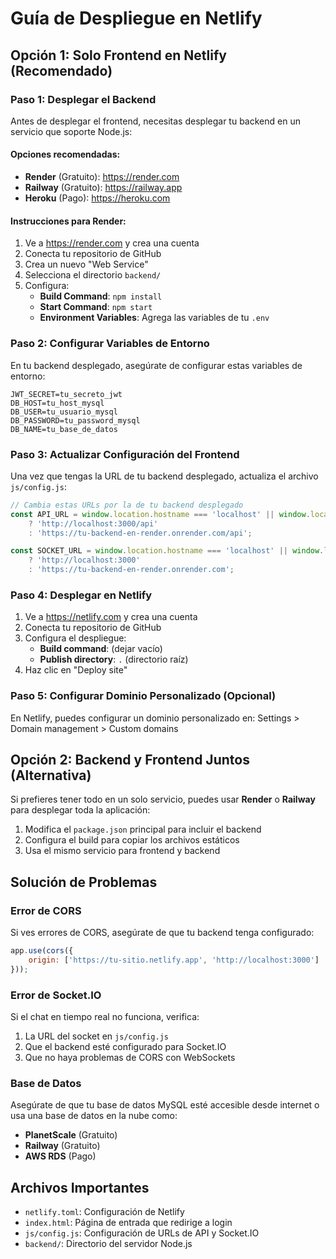 # Guía de Despliegue en Netlify

## Opción 1: Solo Frontend en Netlify (Recomendado)

### Paso 1: Desplegar el Backend

Antes de desplegar el frontend, necesitas desplegar tu backend en un servicio que soporte Node.js:

#### Opciones recomendadas:
- **Render** (Gratuito): https://render.com
- **Railway** (Gratuito): https://railway.app
- **Heroku** (Pago): https://heroku.com

#### Instrucciones para Render:
1. Ve a https://render.com y crea una cuenta
2. Conecta tu repositorio de GitHub
3. Crea un nuevo "Web Service"
4. Selecciona el directorio `backend/`
5. Configura:
   - **Build Command**: `npm install`
   - **Start Command**: `npm start`
   - **Environment Variables**: Agrega las variables de tu `.env`

### Paso 2: Configurar Variables de Entorno

En tu backend desplegado, asegúrate de configurar estas variables de entorno:
```
JWT_SECRET=tu_secreto_jwt
DB_HOST=tu_host_mysql
DB_USER=tu_usuario_mysql
DB_PASSWORD=tu_password_mysql
DB_NAME=tu_base_de_datos
```

### Paso 3: Actualizar Configuración del Frontend

Una vez que tengas la URL de tu backend desplegado, actualiza el archivo `js/config.js`:

```javascript
// Cambia estas URLs por la de tu backend desplegado
const API_URL = window.location.hostname === 'localhost' || window.location.hostname === '127.0.0.1' 
    ? 'http://localhost:3000/api' 
    : 'https://tu-backend-en-render.onrender.com/api';

const SOCKET_URL = window.location.hostname === 'localhost' || window.location.hostname === '127.0.0.1'
    ? 'http://localhost:3000'
    : 'https://tu-backend-en-render.onrender.com';
```

### Paso 4: Desplegar en Netlify

1. Ve a https://netlify.com y crea una cuenta
2. Conecta tu repositorio de GitHub
3. Configura el despliegue:
   - **Build command**: (dejar vacío)
   - **Publish directory**: `.` (directorio raíz)
4. Haz clic en "Deploy site"

### Paso 5: Configurar Dominio Personalizado (Opcional)

En Netlify, puedes configurar un dominio personalizado en:
Settings > Domain management > Custom domains

## Opción 2: Backend y Frontend Juntos (Alternativa)

Si prefieres tener todo en un solo servicio, puedes usar **Render** o **Railway** para desplegar toda la aplicación:

1. Modifica el `package.json` principal para incluir el backend
2. Configura el build para copiar los archivos estáticos
3. Usa el mismo servicio para frontend y backend

## Solución de Problemas

### Error de CORS
Si ves errores de CORS, asegúrate de que tu backend tenga configurado:
```javascript
app.use(cors({
    origin: ['https://tu-sitio.netlify.app', 'http://localhost:3000']
}));
```

### Error de Socket.IO
Si el chat en tiempo real no funciona, verifica:
1. La URL del socket en `js/config.js`
2. Que el backend esté configurado para Socket.IO
3. Que no haya problemas de CORS con WebSockets

### Base de Datos
Asegúrate de que tu base de datos MySQL esté accesible desde internet o usa una base de datos en la nube como:
- **PlanetScale** (Gratuito)
- **Railway** (Gratuito)
- **AWS RDS** (Pago)

## Archivos Importantes

- `netlify.toml`: Configuración de Netlify
- `index.html`: Página de entrada que redirige a login
- `js/config.js`: Configuración de URLs de API y Socket.IO
- `backend/`: Directorio del servidor Node.js 